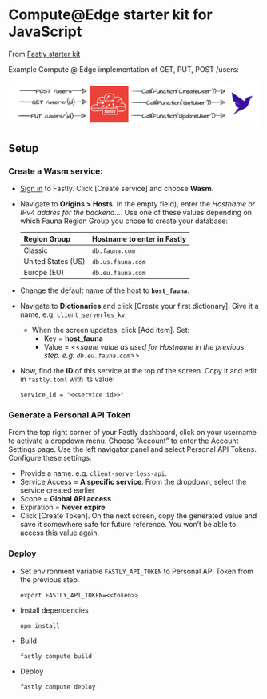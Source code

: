 # Compute@Edge starter kit for JavaScript

From [Fastly starter kit](https://github.com/fastly/compute-starter-kit-javascript-default)

Example Compute @ Edge implementation of GET, PUT, POST /users:

![fastly](./images/Fastly.png)

## Setup

### Create a Wasm service:
* [Sign in](https://manage.fastly.com/auth/sign-in) to Fastly. Click [Create service] and choose **Wasm**. 
* Navigate to **Origins > Hosts**. In the empty field), enter the *Hostname or IPv4 addres for the backend...*.
  Use one of these values depending on which Fauna Region Group you chose to create your database:

  | Region Group       | Hostname to enter in Fastly |
  | ------------------ | --------------------------- |
  | Classic            | `db.fauna.com`              |
  | United States (US) | `db.us.fauna.com`           |
  | Europe (EU)        | `db.eu.fauna.com`           |

* Change the default name of the host to **`host_fauna`**.
* Navigate to **Dictionaries** and click [Create your first dictionary]. Give it a name, e.g. `client_serverles_kv`
  * When the screen updates, click [Add item]. Set:
    * Key = **host_fauna**
    * Value = *<<same value as used for Hostname in the previous step. e.g. `db.eu.fauna.com`>>*
* Now, find the **ID** of this service at the top of the screen. Copy it and edit in `fastly.toml` with its value:
  ```
  service_id = "<<service id>>"
  ```

### Generate a Personal API Token
From the top right corner of your Fastly dashboard, click on your username to activate a dropdown menu. 
Choose “Account” to enter the Account Settings page. Use the left navigator panel and select Personal API Tokens. 
Configure these settings:

* Provide a name. e.g. `client-serverless-api`.
* Service Access = **A specific service**. From the dropdown, select the service created earlier
* Scope = **Global API access**
* Expiration = **Never expire**
* Click [Create Token]. On the next screen, copy the generated value and save it somewhere safe for future reference. 
  You won’t be able to access this value again. 

### Deploy
* Set environment variable `FASTLY_API_TOKEN` to Personal API Token from the previous step.
  ```
  export FASTLY_API_TOKEN=<<token>>
  ```

* Install dependencies
  ```
  npm install
  ```

* Build
  ```
  fastly compute build
  ```

* Deploy
  ```
  fastly compute deploy
  ```

